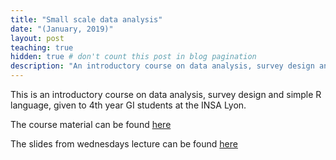 ```yaml
---
title: "Small scale data analysis"
date: "(January, 2019)" 
layout: post
teaching: true
hidden: true # don't count this post in blog pagination
description: "An introductory course on data analysis, survey design and simple R language, given to 4th year GI students at the INSA Lyon."
---
```


This is an introductory course on data analysis, survey design and simple R language, given to 4th year GI students at the INSA Lyon. 

The course material can be found [here](SmallScaleDataAnalysis.zip)

The slides from wednesdays lecture can be found [here](SmallScaleDataAnalysis.pptx)